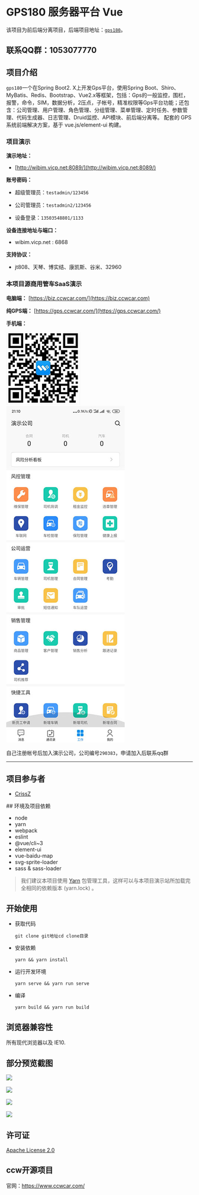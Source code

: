 
# GPS180 服务器平台 Vue

该项目为前后端分离项目，后端项目地址：[`gps180`](https://gitee.com/wibim/gps180)。

## 联系QQ群：1053077770

## 项目介绍

`gps180`一个在Spring Boot2. X上开发Gps平台，使用Spring Boot、Shiro、MyBatis、Redis、Bootstrap、Vue2.x等框架，包括：Gps的一般监控，围栏，报警，命令，SIM，数据分析，2压点，子帐号，精准权限等Gps平台功能；还包含：公司管理、用户管理、角色管理、分组管理、菜单管理、定时任务、参数管理、代码生成器、日志管理、Druid监控、API模块、前后端分离等。
配套的 GPS 系统前端解决方案，基于 vue.js/element-ui 构建。

### 项目演示

**演示地址：**
- [http://wibim.vicp.net:8089/](http://wibim.vicp.net:8089/)

**账号密码：**

- 超级管理员：`testadmin/123456`

- 公司管理员：`testadmin2/123456`

- 设备登录：`13503548801/1133`

**设备连接地址与端口：**

- wibim.vicp.net : 6868

**支持协议：**

- jt808、天琴、博实结、康凯斯、谷米、32960

### 本项目源商用管车SaaS演示

**电脑端：** [https://biz.ccwcar.com/](https://biz.ccwcar.com)

**纯GPS端：** [https://gps.ccwcar.com/](https://gps.ccwcar.com/)

**手机端：** 

![](./doc/pic/syshare.png)
![](./doc/pic/syapp.jpg)

自己注册帐号后加入演示公司，公司编号`290383`，申请加入后联系qq群

----------------------------------------------------------------------------------

## 项目参与者

- [CrissZ](https://gitee.com/crissz)

## 环境及项目依赖

- node
- yarn
- webpack
- eslint
- @vue/cli~3
- element-ui
- vue-baidu-map
- svg-sprite-loader
- sass & sass-loader

> 我们建议本项目使用 [Yarn](https://yarnpkg.com/) 包管理工具，这样可以与本项目演示站所加载完全相同的依赖版本 (yarn.lock) 。

## 开始使用

- 获取代码

  ```shell
  git clone git地址cd clone目录
  ```

- 安装依赖

  ```
  yarn && yarn install
  ```

- 运行开发环境

  ```
  yarn serve && yarn run serve
  ```

- 编译

  ```
  yarn build && yarn run build
  ```

## 浏览器兼容性

所有现代浏览器以及 IE10.

## 部分预览截图

![](http://rd.ccwcar.com:8088/img/1.png)

![](http://rd.ccwcar.com:8088/img/2.png)

![](http://rd.ccwcar.com:8088/img/3.png)

![](http://rd.ccwcar.com:8088/img/4.png)

## 许可证

[Apache License 2.0](https://gitee.com/wibim/gps180-vue/blob/master/LICENSE)

## ccw开源项目

官网：https://www.ccwcar.com/


